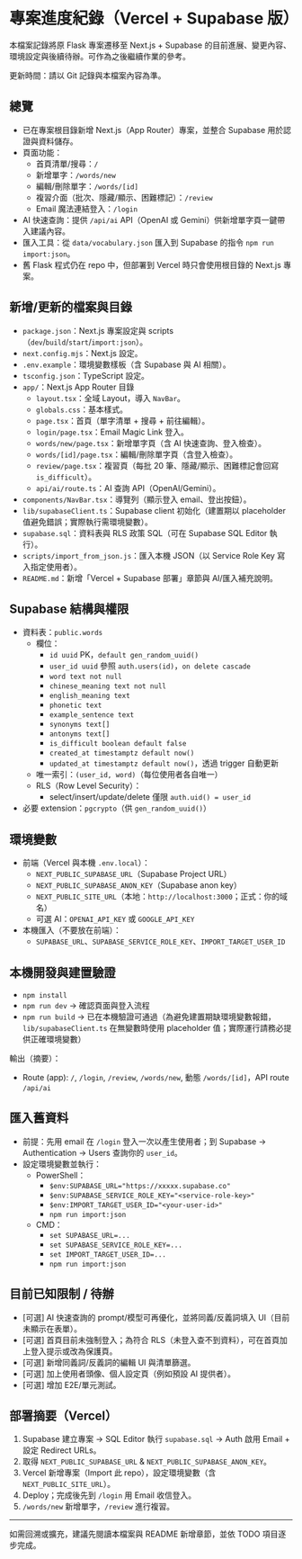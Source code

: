 # 專案進度紀錄（Vercel + Supabase 版）

本檔案記錄將原 Flask 專案遷移至 Next.js + Supabase 的目前進展、變更內容、環境設定與後續待辦。可作為之後繼續作業的參考。

更新時間：請以 Git 記錄與本檔案內容為準。

## 總覽
- 已在專案根目錄新增 Next.js（App Router）專案，並整合 Supabase 用於認證與資料儲存。
- 頁面功能：
  - 首頁清單/搜尋：`/`
  - 新增單字：`/words/new`
  - 編輯/刪除單字：`/words/[id]`
  - 複習介面（批次、隱藏/顯示、困難標記）：`/review`
  - Email 魔法連結登入：`/login`
- AI 快速查詢：提供 `/api/ai` API（OpenAI 或 Gemini）供新增單字頁一鍵帶入建議內容。
- 匯入工具：從 `data/vocabulary.json` 匯入到 Supabase 的指令 `npm run import:json`。
- 舊 Flask 程式仍在 repo 中，但部署到 Vercel 時只會使用根目錄的 Next.js 專案。

## 新增/更新的檔案與目錄
- `package.json`：Next.js 專案設定與 scripts（`dev`/`build`/`start`/`import:json`）。
- `next.config.mjs`：Next.js 設定。
- `.env.example`：環境變數樣板（含 Supabase 與 AI 相關）。
- `tsconfig.json`：TypeScript 設定。
- `app/`：Next.js App Router 目錄
  - `layout.tsx`：全域 Layout，導入 `NavBar`。
  - `globals.css`：基本樣式。
  - `page.tsx`：首頁（單字清單 + 搜尋 + 前往編輯）。
  - `login/page.tsx`：Email Magic Link 登入。
  - `words/new/page.tsx`：新增單字頁（含 AI 快速查詢、登入檢查）。
  - `words/[id]/page.tsx`：編輯/刪除單字頁（含登入檢查）。
  - `review/page.tsx`：複習頁（每批 20 筆、隱藏/顯示、困難標記會回寫 `is_difficult`）。
  - `api/ai/route.ts`：AI 查詢 API（OpenAI/Gemini）。
- `components/NavBar.tsx`：導覽列（顯示登入 email、登出按鈕）。
- `lib/supabaseClient.ts`：Supabase client 初始化（建置期以 placeholder 值避免錯誤；實際執行需環境變數）。
- `supabase.sql`：資料表與 RLS 政策 SQL（可在 Supabase SQL Editor 執行）。
- `scripts/import_from_json.js`：匯入本機 JSON（以 Service Role Key 寫入指定使用者）。
- `README.md`：新增「Vercel + Supabase 部署」章節與 AI/匯入補充說明。

## Supabase 結構與權限
- 資料表：`public.words`
  - 欄位：
    - `id uuid` PK，`default gen_random_uuid()`
    - `user_id uuid` 參照 `auth.users(id)`，`on delete cascade`
    - `word text not null`
    - `chinese_meaning text not null`
    - `english_meaning text`
    - `phonetic text`
    - `example_sentence text`
    - `synonyms text[]`
    - `antonyms text[]`
    - `is_difficult boolean default false`
    - `created_at timestamptz default now()`
    - `updated_at timestamptz default now()`，透過 trigger 自動更新
  - 唯一索引：`(user_id, word)`（每位使用者各自唯一）
  - RLS（Row Level Security）：
    - select/insert/update/delete 僅限 `auth.uid() = user_id`
- 必要 extension：`pgcrypto`（供 `gen_random_uuid()`）

## 環境變數
- 前端（Vercel 與本機 `.env.local`）：
  - `NEXT_PUBLIC_SUPABASE_URL`（Supabase Project URL）
  - `NEXT_PUBLIC_SUPABASE_ANON_KEY`（Supabase anon key）
  - `NEXT_PUBLIC_SITE_URL`（本地：`http://localhost:3000`；正式：你的域名）
  - 可選 AI：`OPENAI_API_KEY` 或 `GOOGLE_API_KEY`
- 本機匯入（不要放在前端）：
  - `SUPABASE_URL`、`SUPABASE_SERVICE_ROLE_KEY`、`IMPORT_TARGET_USER_ID`

## 本機開發與建置驗證
- `npm install`
- `npm run dev` → 確認頁面與登入流程
- `npm run build` → 已在本機驗證可通過（為避免建置期缺環境變數報錯，`lib/supabaseClient.ts` 在無變數時使用 placeholder 值；實際運行請務必提供正確環境變數）

輸出（摘要）：
- Route (app): `/`, `/login`, `/review`, `/words/new`, 動態 `/words/[id]`，API route `/api/ai`

## 匯入舊資料
- 前提：先用 email 在 `/login` 登入一次以產生使用者；到 Supabase → Authentication → Users 查詢你的 `user_id`。
- 設定環境變數並執行：
  - PowerShell：
    - `$env:SUPABASE_URL="https://xxxxx.supabase.co"`
    - `$env:SUPABASE_SERVICE_ROLE_KEY="<service-role-key>"`
    - `$env:IMPORT_TARGET_USER_ID="<your-user-id>"`
    - `npm run import:json`
  - CMD：
    - `set SUPABASE_URL=...`
    - `set SUPABASE_SERVICE_ROLE_KEY=...`
    - `set IMPORT_TARGET_USER_ID=...`
    - `npm run import:json`

## 目前已知限制 / 待辦
- [可選] AI 快速查詢的 prompt/模型可再優化，並將同義/反義詞填入 UI（目前未顯示在表單）。
- [可選] 首頁目前未強制登入；為符合 RLS（未登入查不到資料），可在首頁加上登入提示或改為保護頁。
- [可選] 新增同義詞/反義詞的編輯 UI 與清單篩選。
- [可選] 加上使用者頭像、個人設定頁（例如預設 AI 提供者）。
- [可選] 增加 E2E/單元測試。

## 部署摘要（Vercel）
1. Supabase 建立專案 → SQL Editor 執行 `supabase.sql` → Auth 啟用 Email + 設定 Redirect URLs。
2. 取得 `NEXT_PUBLIC_SUPABASE_URL` & `NEXT_PUBLIC_SUPABASE_ANON_KEY`。
3. Vercel 新增專案（Import 此 repo），設定環境變數（含 `NEXT_PUBLIC_SITE_URL`）。
4. Deploy；完成後先到 `/login` 用 Email 收信登入。
5. `/words/new` 新增單字，`/review` 進行複習。

---

如需回溯或擴充，建議先閱讀本檔案與 README 新增章節，並依 TODO 項目逐步完成。
